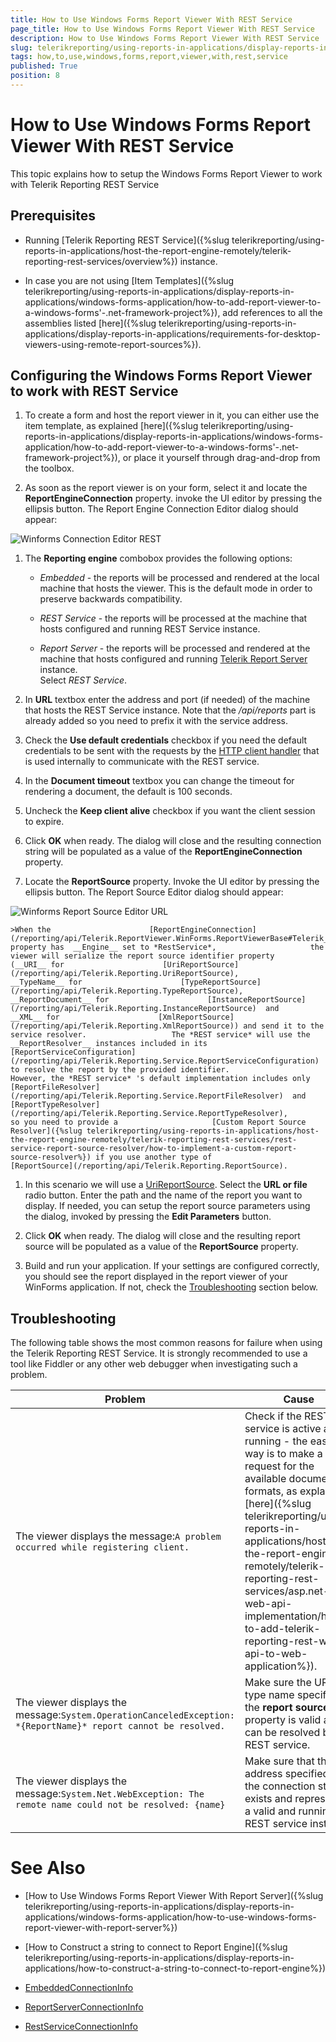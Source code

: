 ```yaml
---
title: How to Use Windows Forms Report Viewer With REST Service
page_title: How to Use Windows Forms Report Viewer With REST Service 
description: How to Use Windows Forms Report Viewer With REST Service
slug: telerikreporting/using-reports-in-applications/display-reports-in-applications/windows-forms-application/how-to-use-windows-forms-report-viewer-with-rest-service
tags: how,to,use,windows,forms,report,viewer,with,rest,service
published: True
position: 8
---
```


# How to Use Windows Forms Report Viewer With REST Service



This topic explains how to setup the Windows Forms Report Viewer to work with Telerik Reporting REST Service

## Prerequisites

* Running               [Telerik Reporting REST Service]({%slug telerikreporting/using-reports-in-applications/host-the-report-engine-remotely/telerik-reporting-rest-services/overview%}) instance.             

* In case you are not using [Item Templates]({%slug telerikreporting/using-reports-in-applications/display-reports-in-applications/windows-forms-application/how-to-add-report-viewer-to-a-windows-forms'-.net-framework-project%}),               add references to all the assemblies listed                [here]({%slug telerikreporting/using-reports-in-applications/display-reports-in-applications/requirements-for-desktop-viewers-using-remote-report-sources%}).             

## Configuring the Windows Forms Report Viewer to work with REST Service


1. To create a form and host the report viewer in it, you can either use the item template, as explained                   [here]({%slug telerikreporting/using-reports-in-applications/display-reports-in-applications/windows-forms-application/how-to-add-report-viewer-to-a-windows-forms'-.net-framework-project%}), or place it yourself through drag-and-drop from the toolbox.                 

1. As soon as the report viewer is on your form, select it and locate the __ReportEngineConnection__ property.                   invoke the UI editor by pressing the ellipsis button. The Report Engine Connection Editor dialog should appear:                   

  ![Winforms Connection Editor REST](images/WinformsConnectionEditor_REST.png)

1. The __Reporting engine__ combobox provides the following options:                 
   + *Embedded* - the reports will be processed and rendered at the local machine that hosts the viewer. This is the default mode in order to preserve backwards compatibility.                     

   + *REST Service* - the reports will be processed at the machine that hosts configured and running REST Service instance.                     

   + *Report Server* - the reports will be processed and rendered at the machine that hosts configured and running                        [Telerik Report Server](http://docs.telerik.com/report-server/introduction)  instance.                     
    Select *REST Service*.                 

1. In __URL__ textbox enter the address and port (if needed) of the machine that hosts the REST Service instance.                   Note that the */api/reports* part is already added so you need to prefix it with the service address.                 

1. Check the __Use default credentials__ checkbox if you need the default credentials to be sent with the requests by the                    [HTTP client handler](https://msdn.microsoft.com/query/dev14.query?appId=Dev14IDEF1&l&EN-US&k=k(System.Net.Http.HttpClientHandler.UseDefaultCredentials))                    that is used internally to communicate with the REST service.                 

1. In the __Document timeout__ textbox you can change the timeout for rendering a document, the default is 100 seconds.                 

1. Uncheck the __Keep client alive__ checkbox if you want the client session to expire.                 

1. Click __OK__ when ready. The dialog will close and the resulting connection string will be populated as a value of the __ReportEngineConnection__ property.                 

1. Locate the __ReportSource__ property. Invoke the UI editor by pressing the ellipsis button. The Report Source Editor dialog should appear:                   

  ![Winforms Report Source Editor URL](images/WinformsReportSourceEditor_URL.png)

    >When the                      [ReportEngineConnection](/reporting/api/Telerik.ReportViewer.WinForms.ReportViewerBase#Telerik_ReportViewer_WinForms_ReportViewerBase_ReportEngineConnection)                      property has  __Engine__ set to *RestService*,                     the viewer will serialize the report source identifier property                     (__URI__ for                      [UriReportSource](/reporting/api/Telerik.Reporting.UriReportSource),                      __TypeName__ for                      [TypeReportSource](/reporting/api/Telerik.Reporting.TypeReportSource),                      __ReportDocument__ for                      [InstanceReportSource](/reporting/api/Telerik.Reporting.InstanceReportSource)  and                      __XML__ for                      [XmlReportSource](/reporting/api/Telerik.Reporting.XmlReportSource)) and send it to the service resolver.                   The *REST service* will use the  __ReportResolver__ instances included in its                      [ReportServiceConfiguration](/reporting/api/Telerik.Reporting.Service.ReportServiceConfiguration)  to resolve the report by the provided identifier.                     However, the *REST service* 's default implementation includes only                      [ReportFileResolver](/reporting/api/Telerik.Reporting.Service.ReportFileResolver)  and                      [ReportTypeResolver](/reporting/api/Telerik.Reporting.Service.ReportTypeResolver),                     so you need to provide a                     [Custom Report Source Resolver]({%slug telerikreporting/using-reports-in-applications/host-the-report-engine-remotely/telerik-reporting-rest-services/rest-service-report-source-resolver/how-to-implement-a-custom-report-source-resolver%}) if you use another type of                      [ReportSource](/reporting/api/Telerik.Reporting.ReportSource).                   

1. In this scenario we will use a  [UriReportSource](/reporting/api/Telerik.Reporting.UriReportSource).                   Select the __URL or file__ radio button. Enter the path and the name of the report you want to display.                     If needed, you can setup the report source parameters using the dialog, invoked by pressing the __Edit Parameters__ button.                 

1. Click __OK__ when ready. The dialog will close and the resulting report source will be populated as a value of the __ReportSource__ property.                 

1. Build and run your application. If your settings are configured correctly, you should see the report displayed in the report viewer of your WinForms application.                   If not, check the                   [Troubleshooting](#Troubleshooting) section below.                 

## Troubleshooting

The following table shows the most common reasons for failure when using the Telerik Reporting REST Service. It is strongly recommended to use a tool like           Fiddler or any other web debugger when investigating such a problem.         


| Problem | Cause |
| ------ | ------ |
|The viewer displays the message:`A problem occurred while registering client.`|Check if the REST service is active and running - the easiest way is to make a request for the available document formats, as explained [here]({%slug telerikreporting/using-reports-in-applications/host-the-report-engine-remotely/telerik-reporting-rest-services/asp.net-web-api-implementation/how-to-add-telerik-reporting-rest-web-api-to-web-application%}).|
|The viewer displays the message:`System.OperationCanceledException: *{ReportName}* report cannot be resolved.`|Make sure the URL or type name specified in the __report source__ property is valid and can be resolved by the REST service.|
|The viewer displays the message:`System.Net.WebException: The remote name could not be resolved: {name}`|Make sure that the address specified in the connection string exists and represents a valid and running REST service instance.|



# See Also


 

* [How to Use Windows Forms Report Viewer With Report Server]({%slug telerikreporting/using-reports-in-applications/display-reports-in-applications/windows-forms-application/how-to-use-windows-forms-report-viewer-with-report-server%})

 

* [How to Construct a string to connect to Report Engine]({%slug telerikreporting/using-reports-in-applications/display-reports-in-applications/how-to-construct-a-string-to-connect-to-report-engine%}) 

* [EmbeddedConnectionInfo](/reporting/api/Telerik.ReportViewer.Common.EmbeddedConnectionInfo)  

* [ReportServerConnectionInfo](/reporting/api/Telerik.ReportViewer.Common.ReportServerConnectionInfo)  

* [RestServiceConnectionInfo](/reporting/api/Telerik.ReportViewer.Common.RestServiceConnectionInfo)


